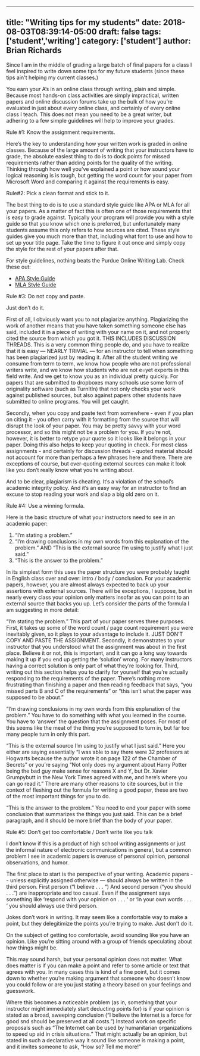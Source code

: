 
---
title: "Writing tips for my students"
date: 2018-08-03T08:39:14-05:00
draft: false
tags: ['student','writing']
category: ['student']
author: Brian Richards
---

Since I am in the middle of grading a large batch of final papers for a class I feel inspired to write down some tips for my future students (since these tips ain't helping my current classes.)

You earn your A’s in an online class through writing, plain and simple. Because most hands-on class activities are simply impractical, written papers and online discussion forums take up the bulk of how you’re evaluated in just about every online class, and certainly of every online class I teach. This does not mean you need to be a great writer, but adhering to a few simple guidelines will help to improve your grades.

Rule #1: Know the assignment requirements.

Here’s the key to understanding how your written work is graded in online classes. Because of the large amount of writing that your instructors have to grade, the absolute easiest thing to do is to dock points for missed requirements rather than adding points for the quality of the writing. Thinking through how well you’ve explained a point or how sound your logical reasoning is is tough, but getting the word count for your paper from Microsoft Word and comparing it against the requirements is easy.

Rule#2: Pick a clean format and stick to it.

The best thing to do is to use a standard style guide like APA or MLA for all your papers. As a matter of fact this is often one of those requirements that is easy to grade against. Typically your program will provide you with a style guide so that you know which one is preferred, but unfortunately many students assume this only refers to how sources are cited. These style guides give you much more than that, including what font to use and how to set up your title page. Take the time to figure it out once and simply copy the style for the rest of your papers after that.

For style guidelines, nothing beats the Purdue Online Writing Lab. Check these out:
* [APA Style Guide](https://owl.english.purdue.edu/owl/resource/664/01/)
* [MLA Style Guide](https://owl.english.purdue.edu/owl/resource/675/01/)

Rule #3: Do not copy and paste.

Just don’t do it. 

First of all, I obviously want you to not plagiarize anything. Plagiarizing the work of another means that you have taken something someone else has said, included it in a piece of writing with your name on it, and not properly cited the source from which you got it. THIS INCLUDES DISCUSSION THREADS. This is a very common thing people do, and you have to realize that it is easy — NEARLY TRIVIAL — for an instructor to tell when something has been plagiarized just by reading it. After all the student writing we consume from term to term, we know how people who are not professional writers write, and we know how students who are not e=yet experts in this field write. And we get to know you as an individual pretty quickly. For papers that are submitted to dropboxes many schools use some form of originality software (such as TurnItIn) that not only checks your work against published sources, but also against papers other students have submitted to online programs. You will get caught.

Secondly, when you copy and paste text from somewhere - even if you plan on citing it - you often carry with it formatting from the source that will disrupt the look of your paper. You may be pretty savvy with your word processor, and so this might not be a problem for you. If you’re not, however, it is better to retype your quote so it looks like it belongs in your paper. Doing this also helps to keep your quoting in check. For most class assignments - and certainly for discussion threads - quoted material should not account for more than perhaps a few phrases here and there. There are exceptions of course, but over-quoting external sources can make it look like you don’t really know what you’re writing about.

And to be clear, plagiarism is cheating. It’s a violation of the school’s academic integrity policy. And it’s an easy way for an instructor to find an excuse to stop reading your work and slap a big old zero on it.

Rule #4: Use a winning formula.

Here is the basic structure of what your instructors need to see in an academic paper:

1. “I’m stating a problem.”
2. “I’m drawing conclusions in my own words from this explanation of the problem.”
AND “This is the external source I’m using to justify what I just said.”
3. “This is the answer to the problem.” 

In its simplest form this uses the paper structure you were probably taught in English class over and over: intro / body / conclusion. For your academic papers, however, you are almost always expected to back up your assertions with external sources. There will be exceptions, I suppose, but in nearly every class your opinion only matters insofar as you can point to an external source that backs you up. Let’s consider the parts of the formula I am suggesting in more detail:

“I’m stating the problem.” This part of your paper serves three purposes. First, it takes up some of the word count / page count requirement you were inevitably given, so it plays to your advantage to include it. JUST DON’T COPY AND PASTE THE ASSIGNMENT. Secondly, it demonstrates to your instructor that you understood what the assignment was about in the first place. Believe it or not, this is important, and it can go a long way towards making it up if you end up getting the ‘solution’ wrong. For many instructors having a correct solution is only part of what they’re looking for. Third, writing out this section helps you to clarify for yourself that you’re actually responding to the requirements of the paper. There’s nothing more frustrating than finishing a paper and then reading feedback that says, “you missed parts B and C of the requirements” or “this isn’t what the paper was supposed to be about.”

“I’m drawing conclusions in my own words from this explanation of the problem.” You have to do something with what you learned in the course. You have to ‘answer’ the question that the assignment poses. For most of this seems like the meat of the thing you’re supposed to turn in, but far too many people turn in only this part.

“This is the external source I’m using to justify what I just said.” Here you either are saying essentially “I was able to say there were 32 professors at Hogwarts because the author wrote it on page 122 of the Chamber of Secrets” or you’re saying “Not only does my argument about Harry Potter being the bad guy make sense for reasons X and Y, but Dr. Xavier Grumpybutt in the New York Times agreed with me, and here’s where you can go read it.” There are many other reasons to cite sources, but in the context of fleshing out the formula for writing a good paper, these are two of the most important things for you to do.

“This is the answer to the problem.” You need to end your paper with some conclusion that summarizes the things you just said. This can be a brief paragraph, and it should be more brief than the body of your paper.

Rule #5: Don’t get too comfortable / Don’t write like you talk

I don’t know if this is a product of high school writing assignments or just the informal nature of electronic communications in general, but a common problem I see in academic papers is overuse of personal opinion, personal observations, and humor. 

The first place to start is the perspective of your writing. Academic papers -- unless explicitly assigned otherwise — should always be written in the third person. First person (“I believe . . . “) And second person (“you should . . .”) are inappropriate and too casual. Even if the assignment says something like ‘respond with your opinion on . . . ‘ or ‘in your own words . . . ‘ you should always use third person.

Jokes don’t work in writing. It may seem like a comfortable way to make a point, but they delegitimize the points you’re trying to make. Just don’t do it.

On the subject of getting too comfortable, avoid sounding like you have an opinion. Like you’re sitting around with a group of friends speculating about how things might be.

This may sound harsh, but your personal opinion does not matter. What does matter is if you can make a point and refer to some article or text that agrees with you. In many cases this is kind of a fine point, but it comes down to whether you’re making argument that someone who doesn’t know you could follow or are you just stating a theory based on your feelings and guesswork.

Where this becomes a noticeable problem (as in, something that your instructor might immediately start deducting points for) is if your opinion is stated as a broad, sweeping conclusion (“I believe the Internet is a force for good snd should be preserved at all costs.”) Instead work on specific proposals such as “The Internet can be used by humanitarian organizations to speed up aid in crisis situations.” That might actually be an opinion, but stated in such a declarative way it sound like someone is making a point, and it invites someone to ask, “How so? Tell me more!”





